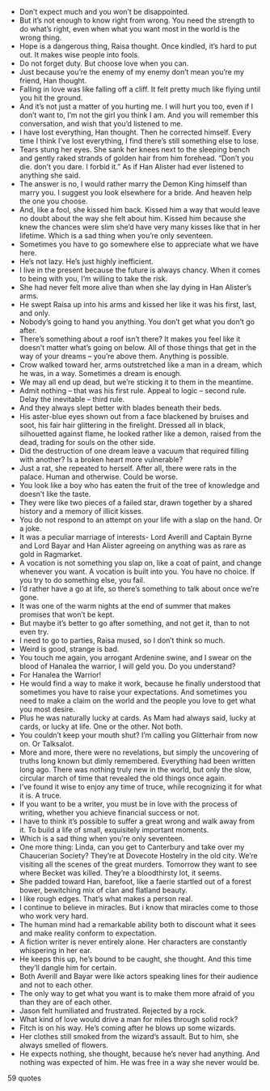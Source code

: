  - Don’t expect much and you won’t be disappointed.
 - But it’s not enough to know right from wrong. You need the strength to do what’s right, even when what you want most in the world is the wrong thing.
 - Hope is a dangerous thing, Raisa thought. Once kindled, it’s hard to put out. It makes wise people into fools.
 - Do not forget duty. But choose love when you can.
 - Just because you’re the enemy of my enemy don’t mean you’re my friend, Han thought.
 - Falling in love was like falling off a cliff. It felt pretty much like flying until you hit the ground.
 - And it’s not just a matter of you hurting me. I will hurt you too, even if I don’t want to, I’m not the girl you think I am. And you will remember this conversation, and wish that you’d listened to me.
 - I have lost everything, Han thought. Then he corrected himself. Every time I think I’ve lost everything, I find there’s still something else to lose.
 - Tears stung her eyes. She sank her knees next to the sleeping bench and gently raked strands of golden hair from him forehead. “Don’t you die. don’t you dare. I forbid it.” As if Han Alister had ever listened to anything she said.
 - The answer is no, I would rather marry the Demon King himself than marry you. I suggest you look elsewhere for a bride. And heaven help the one you choose.
 - And, like a fool, she kissed him back. Kissed him a way that would leave no doubt about the way she felt about him. Kissed him because she knew the chances were slim she’d have very many kisses like that in her lifetime. Which is a sad thing when you’re only seventeen.
 - Sometimes you have to go somewhere else to appreciate what we have here.
 - He’s not lazy. He’s just highly inefficient.
 - I live in the present because the future is always chancy. When it comes to being with you, I’m willing to take the risk.
 - She had never felt more alive than when she lay dying in Han Alister’s arms.
 - He swept Raisa up into his arms and kissed her like it was his first, last, and only.
 - Nobody’s going to hand you anything. You don’t get what you don’t go after.
 - There’s something about a roof isn’t there? It makes you feel like it doesn’t matter what’s going on below. All of those things that get in the way of your dreams – you’re above them. Anything is possible.
 - Crow walked toward her, arms outstretched like a man in a dream, which he was, in a way. Sometimes a dream is enough.
 - We may all end up dead, but we’re sticking it to them in the meantime.
 - Admit nothing – that was his first rule. Appeal to logic – second rule. Delay the inevitable – third rule.
 - And they always slept better with blades beneath their beds.
 - His aster-blue eyes shown out from a face blackened by bruises and soot, his fair hair glittering in the firelight. Dressed all in black, silhouetted against flame, he looked rather like a demon, raised from the dead, trading for souls on the other side.
 - Did the destruction of one dream leave a vacuum that required filling with another? Is a broken heart more vulnerable?
 - Just a rat, she repeated to herself. After all, there were rats in the palace. Human and otherwise. Could be worse.
 - You look like a boy who has eaten the fruit of the tree of knowledge and doesn’t like the taste.
 - They were like two pieces of a failed star, drawn together by a shared history and a memory of illicit kisses.
 - You do not respond to an attempt on your life with a slap on the hand. Or a joke.
 - It was a peculiar marriage of interests- Lord Averill and Captain Byrne and Lord Bayar and Han Alister agreeing on anything was as rare as gold in Ragmarket.
 - A vocation is not something you slap on, like a coat of paint, and change whenever you want. A vocation is built into you. You have no choice. If you try to do something else, you fail.
 - I’d rather have a go at life, so there’s something to talk about once we’re gone.
 - It was one of the warm nights at the end of summer that makes promises that won’t be kept.
 - But maybe it’s better to go after something, and not get it, than to not even try.
 - I need to go to parties, Raisa mused, so I don’t think so much.
 - Weird is good, strange is bad.
 - You touch me again, you arrogant Ardenine swine, and I swear on the blood of Hanalea the warrior, I will geld you. Do you understand?
 - For Hanalea the Warrior!
 - He would find a way to make it work, because he finally understood that sometimes you have to raise your expectations. And sometimes you need to make a claim on the world and the people you love to get what you most desire.
 - Plus he was naturally lucky at cards. As Mam had always said, lucky at cards, or lucky at life. One or the other. Not both.
 - You couldn’t keep your mouth shut? I’m calling you Glitterhair from now on. Or Talksalot.
 - More and more, there were no revelations, but simply the uncovering of truths long known but dimly remembered. Everything had been written long ago. There was nothing truly new in the world, but only the slow, circular march of time that revealed the old things once again.
 - I’ve found it wise to enjoy any time of truce, while recognizing it for what it is. A truce.
 - If you want to be a writer, you must be in love with the process of writing, whether you achieve financial success or not.
 - I have to think it’s possible to suffer a great wrong and walk away from it. To build a life of small, exquisitely important moments.
 - Which is a sad thing when you’re only seventeen.
 - One more thing: Linda, can you get to Canterbury and take over my Chaucerian Society? They’re at Dovecote Hostelry in the old city. We’re visiting all the scenes of the great murders. Tomorrow they want to see where Becket was killed. They’re a bloodthirsty lot, it seems.
 - She padded toward Han, barefoot, like a faerie startled out of a forest bower, bewitching mix of clan and flatland beauty.
 - I like rough edges. That’s what makes a person real.
 - I continue to believe in miracles. But i know that miracles come to those who work very hard.
 - The human mind had a remarkable ability both to discount what it sees and make reality conform to expectation.
 - A fiction writer is never entirely alone. Her characters are constantly whispering in her ear.
 - He keeps this up, he’s bound to be caught, she thought. And this time they’ll dangle him for certain.
 - Both Averill and Bayar were like actors speaking lines for their audience and not to each other.
 - The only way to get what you want is to make them more afraid of you than they are of each other.
 - Jason felt humiliated and frustrated. Rejected by a rock.
 - What kind of love would drive a man for miles through solid rock?
 - Fitch is on his way. He’s coming after he blows up some wizards.
 - Her clothes still smoked from the wizard’s assault. But to him, she always smelled of flowers.
 - He expects nothing, she thought, because he’s never had anything. And nothing was expected of him. He was free in a way she never would be.

59 quotes